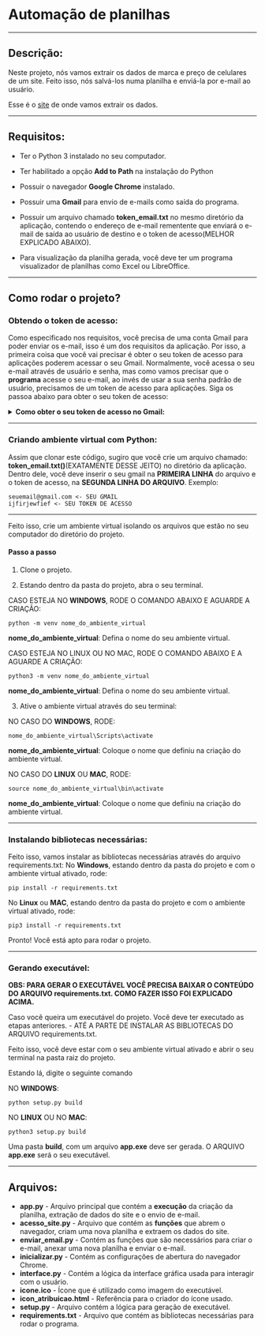 # Automação de planilhas

***

## Descrição:

Neste projeto, nós vamos extrair os dados de marca e preço de celulares de um site. Feito isso, nós salvá-los numa planilha e enviá-la por e-mail ao usuário.


Esse é o [site](https://telefonesimportados.netlify.app/) de onde vamos extrair os dados.
***

## Requisitos:

* Ter o Python 3 instalado no seu computador. 

* Ter habilitado a opção  **Add to Path** na instalação do Python

* Possuir o navegador **Google Chrome** instalado.

* Possuir uma **Gmail** para envio de e-mails como saída do programa.

* Possuir um arquivo chamado **token_email.txt** no mesmo diretório da aplicação, contendo o endereço de e-mail rementente que enviará o e-mail de saída ao usuário de destino e o token de acesso(MELHOR EXPLICADO ABAIXO).

* Para visualização da planilha gerada, você deve ter um programa visualizador de planilhas como Excel ou LibreOffice. 

***


## Como rodar o projeto?

### Obtendo o token de acesso:

Como especificado nos requisitos, você precisa de uma conta Gmail para poder enviar os e-mail, isso é um dos requisitos da aplicação. Por isso, a primeira coisa que você vai precisar é obter o seu token de acesso para aplicações poderem acessar o seu Gmail. Normalmente, você acessa o seu e-mail através de usuário e senha, mas como vamos precisar que o **programa** acesse o seu e-mail, ao invés de usar a sua senha padrão de usuário, precisamos de um token de acesso para aplicações. Siga os passoa abaixo para obter o seu token de acesso:
<details>
  <summary><strong>Como obter o seu token de acesso no Gmail:</strong></summary>
  
  - Esteja logado no seu Gmail e na página Home.
  - Clique na sua foto de perfil à direita superior.
  - Depois, clique em "Manage your Google Account"  ou“Gerenciar sua conta do Google”.
  - Quando a página carregar, clique em "Security" ou “Segurança” à esquerda.
  - Role a página para baixo e clique em "2-Step Verification" ou “Verificação em duas etapas”.
  - Quando a página carregar, clique em  “Get started” ou “Iniciar”. -> **PODE NÃO APARECER ESSA PÁGINA**
  - Sua senha de usuário será requisitada novamente. Insira e clique para continuar.
  - Role até o final da página e clique em 'Senha de App' ou 'App password'.
  - Defina um nome para o seu app. Ex: 'primeira aplicacao' e clique em 'Gerar'.
  - Uma tela aparecerá com uma sequência de letras aleatórioas. Esse é o seu token.
  - Salve-o em um local seguro, pois este é o único momento que você o verá.
  - Feito isso, clique em 'Concluído'.
</details>

***

### Criando ambiente virtual com Python:

Assim que clonar este código, sugiro que você crie um arquivo chamado: **token_email.txt()**(EXATAMENTE DESSE JEITO) no diretório da aplicação. Dentro dele, você deve inserir o seu gmail na **PRIMEIRA LINHA** do arquivo e o token de acesso, na **SEGUNDA LINHA DO ARQUIVO**. 
Exemplo:
```
seuemail@gmail.com <- SEU GMAIL
ijfirjewfief <- SEU TOKEN DE ACESSO
```
***

Feito isso, crie um ambiente virtual isolando os arquivos que estão no seu computador do diretório do projeto.


#### Passo a passo

1. Clone o projeto.

2. Estando dentro da pasta do projeto, abra o seu terminal.

CASO ESTEJA NO **WINDOWS**, RODE O COMANDO ABAIXO E AGUARDE A CRIAÇÃO:

```
python -m venv nome_do_ambiente_virtual
```

**nome_do_ambiente_virtual**: Defina o nome do seu ambiente virtual.

CASO ESTEJA NO LINUX OU NO MAC, RODE O COMANDO ABAIXO E A AGUARDE A CRIAÇÃO:

```
python3 -m venv nome_do_ambiente_virtual
```
**nome_do_ambiente_virtual**: Defina o nome do seu ambiente virtual.

3. Ative o ambiente virtual através do seu terminal:

NO CASO DO **WINDOWS**, RODE:
```
nome_do_ambiente_virtual\Scripts\activate
```
**nome_do_ambiente_virtual**: Coloque o nome que definiu na criação do ambiente virtual.

NO CASO DO **LINUX** OU **MAC**, RODE:

```
source nome_do_ambiente_virtual\bin\activate
```
**nome_do_ambiente_virtual**: Coloque o nome que definiu na criação do ambiente virtual.

***

### Instalando bibliotecas necessárias:


Feito isso, vamos instalar as bibliotecas necessárias através do arquivo requirements.txt:
No **Windows**, estando dentro da pasta do projeto e com o ambiente virtual ativado, rode:

```
pip install -r requirements.txt
```
No **Linux** ou **MAC**, estando dentro da pasta do projeto e com o ambiente virtual ativado, rode:

```
pip3 install -r requirements.txt
```
Pronto! Você está apto para rodar o projeto.

***

### Gerando executável:

**OBS: PARA GERAR O EXECUTÁVEL VOCÊ PRECISA BAIXAR O CONTEÚDO DO ARQUIVO requirements.txt. COMO FAZER ISSO FOI EXPLICADO ACIMA.**

Caso você queira um executável do projeto. Você deve ter executado as etapas anteriores. - ATÉ A PARTE DE INSTALAR AS BIBLIOTECAS DO ARQUIVO requirements.txt.

Feito isso, você deve estar com o seu ambiente virtual ativado e abrir o seu terminal na pasta raiz do projeto.

Estando lá, digite o seguinte comando

NO **WINDOWS**:
```
python setup.py build
```

NO **LINUX** OU NO **MAC**:
```
python3 setup.py build
```

Uma pasta **build**, com um arquivo **app.exe** deve ser gerada.
O ARQUIVO **app.exe** será o seu executável.

***

## Arquivos:

* **app.py** - Arquivo principal que contém a **execução** da criação da planilha, extração de dados do site e o envio de e-mail.
* **acesso_site.py** - Arquivo que contém as **funções** que abrem o navegador, criam uma nova planilha e extraem os dados do site. 
* **enviar_email.py** - Contém as funções que são necessários para criar o e-mail, anexar uma nova planilha e enviar o e-mail. 
* **inicializar.py** - Contém as configurações de abertura do navegador Chrome.
* **interface.py** - Contém a lógica da interface gráfica usada para interagir com o usuário.
* **icone.ico** - Ícone que é utilizado como imagem do executável.
* **icon_atribuicao.html** - Referência para o criador do ícone usado.
* **setup.py** - Arquivo contém a lógica para geração de executável.
* **requirements.txt** - Arquivo que contém as bibliotecas necessárias para rodar o programa.